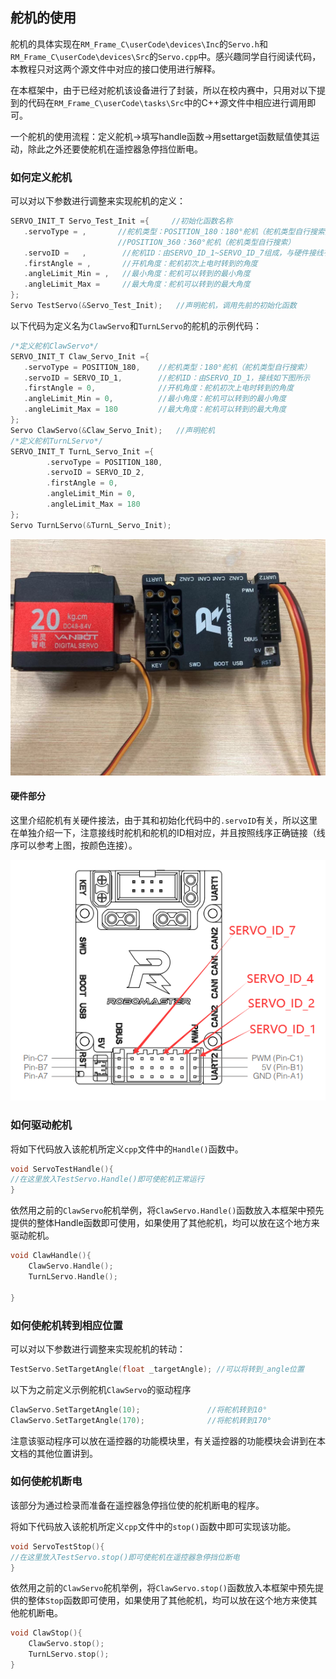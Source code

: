 ## 舵机的使用

舵机的具体实现在`RM_Frame_C\userCode\devices\Inc`的`Servo.h`和`RM_Frame_C\userCode\devices\Src`的`Servo.cpp`中。感兴趣同学自行阅读代码，本教程只对这两个源文件中对应的接口使用进行解释。

在本框架中，由于已经对舵机该设备进行了封装，所以在校内赛中，只用对以下提到的代码在`RM_Frame_C\userCode\tasks\Src`中的C++源文件中相应进行调用即可。

一个舵机的使用流程：定义舵机->填写handle函数->用settarget函数赋值使其运动，除此之外还要使舵机在遥控器急停挡位断电。

### 如何定义舵机

可以对以下参数进行调整来实现舵机的定义：

```c
SERVO_INIT_T Servo_Test_Init ={    	//初始化函数名称
   .servoType = ,    	//舵机类型：POSITION_180：180°舵机（舵机类型自行搜索）
    				 	//POSITION_360：360°舵机（舵机类型自行搜索）
   .servoID =   ,		 //舵机ID：由SERVO_ID_1~SERVO_ID_7组成，与硬件接线有关，不可重复
   .firstAngle = ,       //开机角度：舵机初次上电时转到的角度
   .angleLimit_Min = ,   //最小角度：舵机可以转到的最小角度
   .angleLimit_Max =     //最大角度：舵机可以转到的最大角度
};
Servo TestServo(&Servo_Test_Init);   //声明舵机，调用先前的初始化函数
```

以下代码为定义名为`ClawServo`和`TurnLServo`的舵机的示例代码：

```c++
/*定义舵机ClawServo*/
SERVO_INIT_T Claw_Servo_Init ={
   .servoType = POSITION_180,    //舵机类型：180°舵机（舵机类型自行搜索）
   .servoID = SERVO_ID_1,		 //舵机ID：由SERVO_ID_1，接线如下图所示
   .firstAngle = 0,              //开机角度：舵机初次上电时转到的角度
   .angleLimit_Min = 0,          //最小角度：舵机可以转到的最小角度
   .angleLimit_Max = 180         //最大角度：舵机可以转到的最大角度
};
Servo ClawServo(&Claw_Servo_Init);   //声明舵机
/*定义舵机TurnLServo*/
SERVO_INIT_T TurnL_Servo_Init ={
        .servoType = POSITION_180,
        .servoID = SERVO_ID_2,
        .firstAngle = 0,
        .angleLimit_Min = 0,
        .angleLimit_Max = 180
};
Servo TurnLServo(&TurnL_Servo_Init);
```

![servo_C](graph\servo_C.jpg)

#### 硬件部分

这里介绍舵机有关硬件接法，由于其和初始化代码中的`.servoID`有关，所以这里在单独介绍一下，注意接线时舵机和舵机的ID相对应，并且按照线序正确链接（线序可以参考上图，按颜色连接）。

![servo_C](graph\Cpwm.png)



### 如何驱动舵机

将如下代码放入该舵机所定义`cpp`文件中的`Handle()`函数中。

```cpp
void ServoTestHandle(){
//在这里放入TestServo.Handle()即可使舵机正常运行
}
```

依然用之前的`ClawServo`舵机举例，将`ClawServo.Handle()`函数放入本框架中预先提供的整体Handle函数即可使用，如果使用了其他舵机，均可以放在这个地方来驱动舵机。

```cpp
void ClawHandle(){
    ClawServo.Handle();
    TurnLServo.Handle();

}
```

### 如何使舵机转到相应位置

可以对以下参数进行调整来实现舵机的转动：

```cpp
TestServo.SetTargetAngle(float _targetAngle); //可以将转到_angle位置
```

以下为之前定义示例舵机`ClawServo`的驱动程序

```c++
ClawServo.SetTargetAngle(10); 				//将舵机转到10°
ClawServo.SetTargetAngle(170);				//将舵机转到170°
```

注意该驱动程序可以放在遥控器的功能模块里，有关遥控器的功能模块会讲到在本文档的其他位置讲到。

### 如何使舵机断电

该部分为通过检录而准备在遥控器急停挡位使的舵机断电的程序。

将如下代码放入该舵机所定义`cpp`文件中的`stop()`函数中即可实现该功能。

```cpp
void ServoTestStop(){
//在这里放入TestServo.stop()即可使舵机在遥控器急停挡位断电
}
```

依然用之前的`ClawServo`舵机举例，将`ClawServo.stop()`函数放入本框架中预先提供的整体`Stop`函数即可使用，如果使用了其他舵机，均可以放在这个地方来使其他舵机断电。

```cpp
void ClawStop(){
    ClawServo.stop();
    TurnLServo.stop();
}
```

